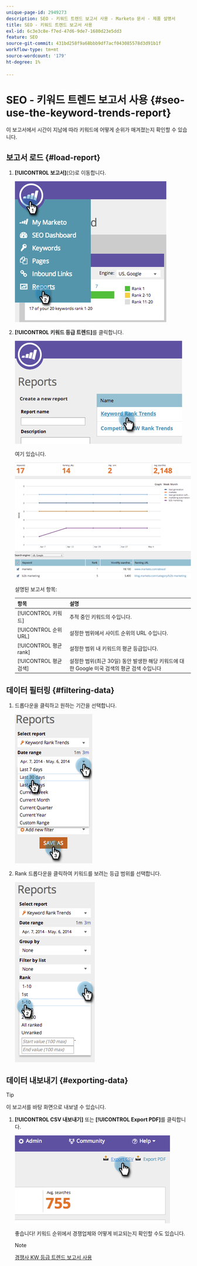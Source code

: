 ```yaml
---
unique-page-id: 2949273
description: SEO - 키워드 트렌드 보고서 사용 - Marketo 문서 - 제품 설명서
title: SEO - 키워드 트렌드 보고서 사용
exl-id: 6c3e3c8e-f7ed-47d6-9de7-1680d23e5dd3
feature: SEO
source-git-commit: 431bd258f9a68bbb9df7acf043085578d3d91b1f
workflow-type: tm+mt
source-wordcount: '179'
ht-degree: 1%

---
```


# SEO - 키워드 트렌드 보고서 사용 {#seo-use-the-keyword-trends-report}

이 보고서에서 시간이 지남에 따라 키워드에 어떻게 순위가 매겨졌는지 확인할 수 있습니다.

## 보고서 로드 {#load-report}

1. **[!UICONTROL 보고서]**(으)로 이동합니다.

   ![](assets/image2014-9-18-14-3a12-3a18.png)

1. **[!UICONTROL 키워드 등급 트렌드]**&#x200B;를 클릭합니다.

   ![](assets/image2014-9-18-14-3a13-3a14.png)

   여기 있습니다.

   ![](assets/image2014-9-18-14-3a13-3a22.png)

   설명된 보고서 항목:

   | 항목 | 설명 |
   |---|---|
   | [!UICONTROL 키워드] | 추적 중인 키워드의 수입니다. |
   | [!UICONTROL 순위 URL] | 설정한 범위에서 사이트 순위의 URL 수입니다. |
   | [!UICONTROL 평균 rank] | 설정한 범위 내 키워드의 평균 등급입니다. |
   | [!UICONTROL 평균 검색] | 설정한 범위(최근 30일) 동안 발생한 해당 키워드에 대한 Google 미국 검색의 평균 검색 수입니다 |

## 데이터 필터링 {#filtering-data}

1. 드롭다운을 클릭하고 원하는 기간을 선택합니다.

   ![](assets/image2014-9-18-14-3a13-3a40.png)

1. Rank 드롭다운을 클릭하여 키워드를 보려는 등급 범위를 선택합니다.

   ![](assets/image2014-9-18-14-3a13-3a57.png)

## 데이터 내보내기 {#exporting-data}

>[!TIP]
>
>이 보고서를 바탕 화면으로 내보낼 수 있습니다.

1. **[!UICONTROL CSV 내보내기]** 또는 **[!UICONTROL Export PDF]**&#x200B;를 클릭합니다.

   ![](assets/image2014-9-18-14-3a14-3a46.png)

   좋습니다! 키워드 순위에서 경쟁업체와 어떻게 비교되는지 확인할 수도 있습니다.

   >[!NOTE]
   >
   >[경쟁사 KW 등급 트렌드 보고서 사용](/help/marketo/product-docs/additional-apps/seo/reports/seo-use-the-competitor-kw-trends-report.md)
